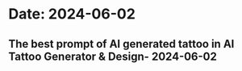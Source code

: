 # Date: 2024-06-02

## The best prompt of AI generated tattoo in AI Tattoo Generator & Design- 2024-06-02 

